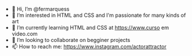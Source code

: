 - 👋 Hi, I’m @fermarquess
- 👀 I’m interested in HTML and CSS and I'm passionate for many kinds of art
- 🌱 I’m currently learning HTML and CSS at https://www.curso em video.com
- 💞️ I’m looking to collaborate on begginer projects
- 📫 How to reach me: https://www.instagram.com/actorattractor

<!---
fermarquess/fermarquess is a ✨ special ✨ repository because its `README.md` (this file) appears on your GitHub profile.
You can click the Preview link to take a look at your changes.
--->
